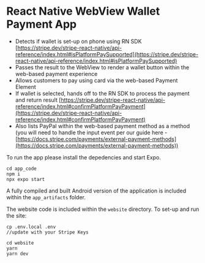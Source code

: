 # React Native WebView Wallet Payment App

- Detects if wallet is set-up on phone using RN SDK [https://stripe.dev/stripe-react-native/api-reference/index.html#isPlatformPaySupported](https://stripe.dev/stripe-react-native/api-reference/index.html#isPlatformPaySupported)
- Passes the result to the WebView to render a wallet button within the web-based payment experience
- Allows customers to pay using card via the web-based Payment Element
- If wallet is selected, hands off to the RN SDK to process the payment and return result [https://stripe.dev/stripe-react-native/api-reference/index.html#confirmPlatformPayPayment](https://stripe.dev/stripe-react-native/api-reference/index.html#confirmPlatformPayPayment)
- Also lists PayPal within the web-based payment method as a method (you will need to handle the input event per our guide here - [https://docs.stripe.com/payments/external-payment-methods](https://docs.stripe.com/payments/external-payment-methods))

To run the app please install the depedencies and start Expo.

```
cd app_code
npm i
npx expo start
```

A fully compiled and built Android version of the application is included within the `app_artifacts` folder.

The website code is included within the `website` directory. To set-up and run the site:

```
cp .env.local .env
//update with your Stripe Keys

cd website
yarn
yarn dev
```
